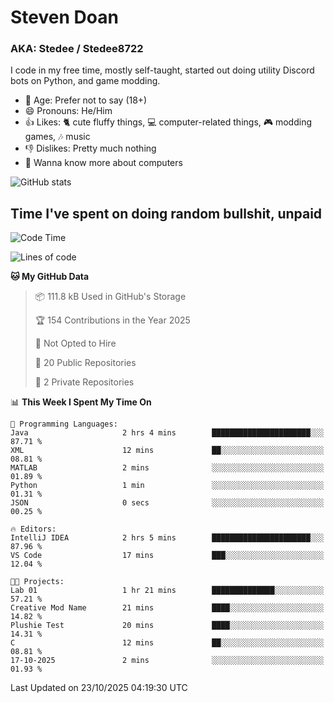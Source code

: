 # Steven Doan
### AKA: Stedee / Stedee8722
I code in my free time, mostly self-taught, started out doing utility Discord bots on Python, and game modding.

- 🤔 Age: Prefer not to say (18+)
- 😄 Pronouns: He/Him
- 👍 Likes: 🐈 cute fluffy things, 💻 computer-related things, 🎮 modding games, 🎶 music
- 👎 Dislikes: Pretty much nothing
- 🥹 Wanna know more about computers

![GitHub stats](https://github-readme-stats-iota-mocha-40.vercel.app/api?username=Stedee8722&show=prs_merged,prs_merged_percentage&show_icons=true&theme=transparent)

## Time I've spent on doing random bullshit, unpaid
<!--START_SECTION:Time I've spent on doing random bullshit, unpaid-->
![Code Time](http://img.shields.io/badge/Code%20Time-364%20hrs%2017%20mins-blue)

![Lines of code](https://img.shields.io/badge/From%20Hello%20World%20I%27ve%20Written-91.7%20thousand%20lines%20of%20code-blue)

**🐱 My GitHub Data** 

> 📦 111.8 kB Used in GitHub's Storage 
 > 
> 🏆 154 Contributions in the Year 2025
 > 
> 🚫 Not Opted to Hire
 > 
> 📜 20 Public Repositories 
 > 
> 🔑 2 Private Repositories 
 > 
📊 **This Week I Spent My Time On** 

```text
💬 Programming Languages: 
Java                     2 hrs 4 mins        ██████████████████████░░░   87.71 % 
XML                      12 mins             ██░░░░░░░░░░░░░░░░░░░░░░░   08.81 % 
MATLAB                   2 mins              ░░░░░░░░░░░░░░░░░░░░░░░░░   01.89 % 
Python                   1 min               ░░░░░░░░░░░░░░░░░░░░░░░░░   01.31 % 
JSON                     0 secs              ░░░░░░░░░░░░░░░░░░░░░░░░░   00.25 % 

🔥 Editors: 
IntelliJ IDEA            2 hrs 5 mins        ██████████████████████░░░   87.96 % 
VS Code                  17 mins             ███░░░░░░░░░░░░░░░░░░░░░░   12.04 % 

🐱‍💻 Projects: 
Lab 01                   1 hr 21 mins        ██████████████░░░░░░░░░░░   57.21 % 
Creative Mod Name        21 mins             ████░░░░░░░░░░░░░░░░░░░░░   14.82 % 
Plushie Test             20 mins             ████░░░░░░░░░░░░░░░░░░░░░   14.31 % 
C                        12 mins             ██░░░░░░░░░░░░░░░░░░░░░░░   08.81 % 
17-10-2025               2 mins              ░░░░░░░░░░░░░░░░░░░░░░░░░   01.93 % 
```


 Last Updated on 23/10/2025 04:19:30 UTC
<!--END_SECTION:Time I've spent on doing random bullshit, unpaid-->

